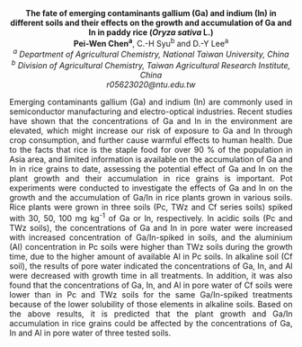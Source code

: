 <center><strong>The fate of emerging contaminants gallium (Ga) and indium (In) in
different soils and their effects on the growth and accumulation of Ga
and In in paddy rice (<i>Oryza sativa</i> L.)</strong>

<center><strong>Pei-Wen Chen<sup>a</sup></strong>, C.-H Syu<sup>b</sup> and D.-Y Lee<sup>a</sup>

<center><i><sup>a</sup> Department of Agricultural Chemistry, National Taiwan University, China</i>

<center><i><sup>b</sup> Division of Agricultural Chemistry, Taiwan Agricultural Research Institute, China</i>

<center><i>r05623020@ntu.edu.tw</i>

<p style="text-align:justify">Emerging contaminants gallium (Ga) and indium (In) are commonly used in
semiconductor manufacturing and electro-optical industries. Recent
studies have shown that the concentrations of Ga and In in the
environment are elevated, which might increase our risk of exposure to
Ga and In through crop consumption, and further cause warmful effects to
human health. Due to the facts that rice is the staple food for over 90
% of the population in Asia area, and limited information is available
on the accumulation of Ga and In in rice grains to date, assessing the
potential effect of Ga and In on the plant growth and their accumulation
in rice grains is important. Pot experiments were conducted to
investigate the effects of Ga and In on the growth and the accumulation
of Ga/In in rice plants grown in various soils. Rice plants were grown
in three soils (Pc, TWz and Cf series soils) spiked with 30, 50, 100 mg
kg<sup>-1</sup> of Ga or In, respectively. In acidic
soils (Pc and TWz soils), the concentrations of Ga and In in pore water
were increased with increased concentration of Ga/In-spiked in soils,
and the aluminium (Al) concentration in Pc soils were higher than TWz
soils during the growth time, due to the higher amount of available Al
in Pc soils. In alkaline soil (Cf soil), the results of pore water
indicated the concentrations of Ga, In, and Al were decreased with
growth time in all treatments. In addition, it was also found that the
concentrations of Ga, In, and Al in pore water of Cf soils were lower
than in Pc and TWz soils for the same Ga/In-spiked treatments because of
the lower solubility of those elements in alkaline soils. Based on the
above results, it is predicted that the plant growth and Ga/In
accumulation in rice grains could be affected by the concentrations of
Ga, In and Al in pore water of three tested soils.
